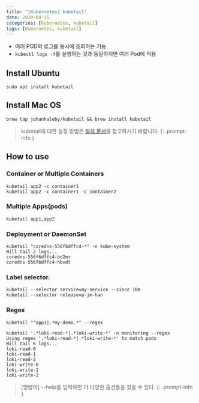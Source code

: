 ```yaml
---
title: "[Kubernetes] kubetail"
date: 2020-04-15
categories: [Kubernetes, kubetail]
tags: [Kubernetes, kubetail]
---
```


- 여러 POD의 로그를 동시에 조회하는 기능
- `kubectl logs -f`를 실행하는 것과 동일하지만 여러 Pod에 적용

## Install Ubuntu

```
sudo apt install kubetail
```

## Install Mac OS

```
brew tap johanhaleby/kubetail && brew install kubetail
```

> kubetail에 대한 설정 방법은 [설치 문서](https://github.com/johanhaleby/kubetail)를 참고하시기 바랍니다.
{: .prompt-info }

## How to use
### Container or Multiple Containers
```
kubetail app2 -c container1
kubetail app2 -c container1 -c container2
```

### Multiple Apps(pods)
```
kubetail app1,app2
``` 

### Deployment or DaemonSet
```
kubetail "coredns-556f6dffc4-*" -n kube-system
Will tail 2 logs...
coredns-556f6dffc4-bd2mr
coredns-556f6dffc4-hbvdt
```

### Label selector.
```
kubetail --selector service=my-service --since 10m
kubetail --selector release=p-jm-han
```

### Regex
```
kubetail "^app1|.*my-demo.*" --regex

kubetail '.*loki-read-*|.*loki-write-*' -n monitoring --regex
Using regex '.*loki-read-*|.*loki-write-*' to match pods
Will tail 6 logs...
loki-read-0
loki-read-1
loki-read-2
loki-write-0
loki-write-1
loki-write-2
```

> [명령어] --help를 입력하면 더 다양한 옵션들을 찾을 수 있다.
{: .prompt-info }